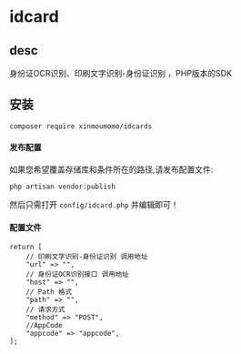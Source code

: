 # idcard

## desc

身份证OCR识别、印刷文字识别-身份证识别 ，PHP版本的SDK

## 安装

```
composer require xinmoumomo/idcards
```

#### 发布配置

如果您希望覆盖存储库和条件所在的路径,请发布配置文件:

```shell script
php artisan vendor:publish
```

然后只需打开 `config/idcard.php` 并编辑即可！

#### 配置文件

```
return [
    // 印刷文字识别-身份证识别 调用地址
    "url" => "",
    // 身份证OCR识别接口 调用地址
    "host" => "",
    // Path 格式
    "path" => "",
    // 请求方式
    "method" => "POST",
    //AppCode
    "appcode" => "appcode",
];
```
